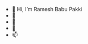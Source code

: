 - 👋 Hi, I’m Ramesh Babu Pakki
- 👀 
- 🌱 
- 💞️ 
- 📫 

<!---
 ✨ special ✨ repository because its `README.md` (this file) appears on your GitHub profile.
You can click the Preview link to take a look at your changes.
--->
